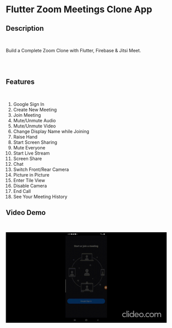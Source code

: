 <h1>Flutter Zoom Meetings Clone App </h1>

<h2>Description</h2>
<br>
<p>Build a Complete Zoom Clone with Flutter, Firebase & Jitsi Meet.</p>
<br>
<br>
<h2>Features</h2>
<br>
<p>

1. Google Sign In
2. Create New Meeting
3. Join Meeting
4. Mute/Unmute Audio
5. Mute/Unmute Video
6. Change Display Name while Joining
7. Raise Hand
8. Start Screen Sharing
9. Mute Everyone
10. Start Live Stream
11. Screen Share
12. Chat
13. Switch Front/Rear Camera
14. Picture in Picture
15. Enter Tile View
16. Disable Camera
17. End Call
18. See Your Meeting History

</p>

<h2>Video Demo</h2>
<br>

![Test-Gif-File](https://github.com/Ebrahim1133/Flutter-Zoom-Clone-App/blob/master/clideo_editor_c274bf145688473a8f1dc17282af1424.gif)


